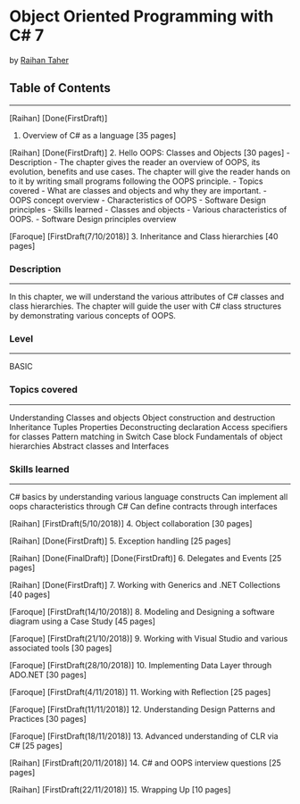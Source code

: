 # Object Oriented Programming with C# 7

by [Raihan Taher](http://www.raihantaher.com)

## Table of Contents

---

[Raihan]
[Done(FirstDraft)]
1. Overview of C# as a language [35 pages]

[Raihan]
[Done(FirstDraft)]
2. Hello OOPS: Classes and Objects [30 pages]
    - Description
        - The chapter gives the reader an overview of OOPS, its evolution, benefits and use cases. The chapter will give the reader hands on to it by writing small programs following the OOPS principle.
    - Topics covered
        - What are classes and objects and why they are important.
        - OOPS concept overview
        - Characteristics of OOPS
        - Software Design principles
    - Skills learned
        - Classes and objects
        - Various characteristics of OOPS.
        - Software Design principles overview

[Faroque]
[FirstDraft(7/10/2018)]
3. Inheritance and Class hierarchies [40 pages]

### Description
-------------
In this chapter, we will understand the various attributes of C# classes and class hierarchies. The chapter will guide the user with C# class structures by demonstrating various concepts of OOPS.

### Level
--------------
BASIC

### Topics covered
---------------
Understanding Classes and objects
Object construction and destruction
Inheritance
Tuples
Properties
Deconstructing declaration
Access specifiers for classes
Pattern matching in Switch Case block
Fundamentals of object hierarchies
Abstract classes and Interfaces

### Skills learned
---------------
C# basics by understanding various language constructs
Can implement all oops characteristics through C#
Can define contracts through interfaces

[Raihan]
[FirstDraft(5/10/2018)]
4. Object collaboration [30 pages]

[Raihan]
[Done(FirstDraft)]
5. Exception handling [25 pages]

[Raihan]
[Done(FinalDraft)]
[Done(FirstDraft)]
6. Delegates and Events [25 pages]

[Raihan]
[Done(FirstDraft)]
7. Working with Generics and .NET Collections [40 pages]

[Faroque]
[FirstDraft(14/10/2018)]
8. Modeling and Designing a software diagram using a Case Study [45 pages]

[Faroque]
[FirstDraft(21/10/2018)]
9. Working with Visual Studio and various associated tools [30 pages]

[Faroque]
[FirstDraft(28/10/2018)]
10. Implementing Data Layer through ADO.NET [30 pages]

[Faroque]
[FirstDraft(4/11/2018)]
11. Working with Reflection [25 pages]

[Faroque]
[FirstDraft(11/11/2018)]
12. Understanding Design Patterns and Practices [30 pages]

[Faroque]
[FirstDraft(18/11/2018)]
13. Advanced understanding of CLR via C# [25 pages]

[Raihan]
[FirstDraft(20/11/2018)]
14. C# and OOPS interview questions [25 pages]

[Raihan]
[FirstDraft(22/11/2018)]
15. Wrapping Up [10 pages]